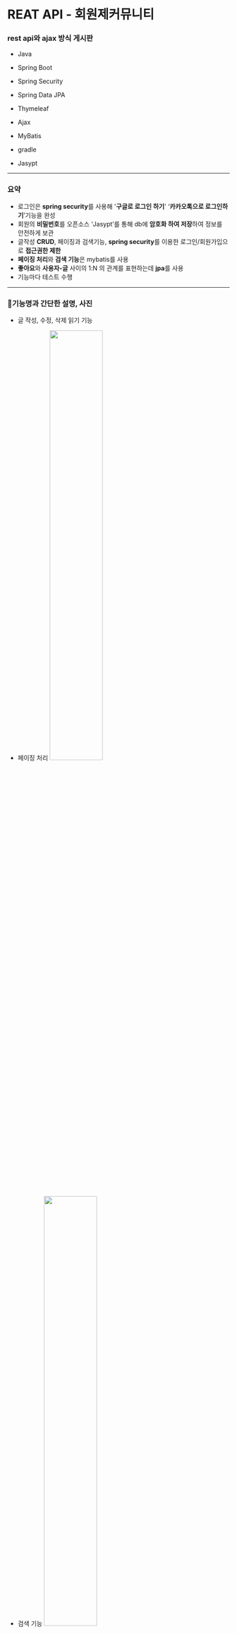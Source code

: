 # REAT API - 회원제커뮤니티

### rest api와 ajax 방식 게시판

- Java
- Spring Boot
- Spring Security
- Spring Data JPA
- Thymeleaf

- Ajax
- MyBatis
- gradle
- Jasypt

---

### 요약

- 로그인은 **spring security**를 사용해 '**구글로 로그인 하기**' ‘**카카오톡으로 로그인하기**’기능을 완성
- 회원의 **비밀번호**를 오픈소스 ‘Jasypt’를 통해 db에 **암호화 하여 저장**하여 정보를 안전하게 보관
- 글작성 **CRUD**, 페이징과 검색기능, **spring security**를 이용한 로그인/회원가입으로 **접근권한 제한**
- **페이징 처리**와 **검색 기능**은 mybatis를 사용
- **좋아요**와 **사용자-글** 사이의 1:N 의 관계를 표현하는데 **jpa**를 사용
- 기능마다 테스트 수행

---

### 🔻기능명과 간단한 설명, 사진

- 글 작성, 수정, 삭제 읽기 기능
- 페이징 처리
  <img src="https://github.com/jisoo615/myproject/assets/57720285/37abea35-9b08-4bc1-a785-8f70ef41bdb5" width="50%">


- 검색 기능
  <img src="https://github.com/jisoo615/myproject/assets/57720285/8d137623-d076-4739-8f0c-b41c88507adc" width="50%">

    
- 회원가입/로그인 기능 - 카카오/네이버 로그인

spring security로 비로그인 회원은 게시판 상세내역 확인 제한 + 글 작성 제한

|일반 회원가입|구글로그인, 카카오 로그인 구현|
|-----|-----|
|![3](https://github.com/jisoo615/myproject/assets/57720285/d8ba52db-02e9-43de-9b11-c02890a79815)|![4](https://github.com/jisoo615/myproject/assets/57720285/3dab5ece-3ee7-4614-8a3d-04ecc3a58925)|



- 좋아요 기능
회원이 접속한 글에 하트를 누르면, 채워진 하트로 바뀌고 숫자가 증가
<img src="https://github.com/jisoo615/myproject/assets/57720285/c0e3b629-010e-4bfb-ba70-e12a6a52c77b" width="50%">


- 오픈소스 Jasypt 를 이용한 비밀번호 암호화 복호화
  user DB의 password속성 값의 일부
  <img src="https://github.com/jisoo615/myproject/assets/57720285/3896ca45-bd42-4d88-8ee9-47d1dd2c0d65" width="50%">
   
    
- 댓글과 대댓글 구현
  | 댓글 | 대댓글 |
  |-----|-----|
  | ![7](https://github.com/jisoo615/myproject/assets/57720285/faef74dc-10b0-45c7-af20-4f58fc92290d) | ![8](https://github.com/jisoo615/myproject/assets/57720285/b6d73f4d-e8ff-4570-b7c4-40c1590906b6) |
